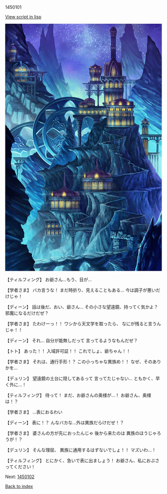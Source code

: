 1450101

[View script in lisp](../scripts/1450101.txt)

![004_observatory.png](../images/backgrounds/004_observatory.png)

【ティルフィング】
お爺さん…もう、目が…

【学者さま】
バカ言うな！
まだ時折り、見えることもある…
今は調子が悪いだけじゃ！

【ディーン】
話は後だ、おい、爺さん…
その小さな望遠鏡、持ってく気かよ？
邪魔になるだけだぜ？

【学者さま】
たわけーっ！！
ワシから天文学を取ったら、
なにが残ると言うんじゃ！！

【ディーン】
それ…
自分が能無しだって
言ってるようなもんだぜ？

【トト】
あった！！
入域許可証！！
これでしょ、爺ちゃん！！

【学者さま】
それは、通行手形！？
この小っちゃな異族め！！
なぜ、そのありかを…

【デュリン】
望遠鏡の土台に隠してあるって
言ってたじゃない…
ともかく、早く外に…！

【ティルフィング】
待って！
まだ、お爺さんの奥様が…！
お爺さん、奥様は！？

【学者さま】
…表におるわい

【ディーン】
表に！？
んなバカな…外は異族だらけだぜ！？

【学者さま】
婆さんの方が先におったんじゃ
後から来たのは
異族のほうじゃろうが！？

【デュリン】
そんな理屈、
異族に通用するはずないでしょ！！
マズいわ…！

【ティルフィング】
とにかく、急いで表に出ましょう！
お爺さん、私におぶさってください！

Next: [1450102](1450102.md)

[Back to index](index.md)
